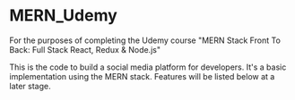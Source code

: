# MERN_Udemy
For the purposes of completing the Udemy course "MERN Stack Front To Back: Full Stack React, Redux &amp; Node.js"

This is the code to build a social media platform for developers. It's a basic implementation using the MERN stack. Features will be listed below at a later stage.
